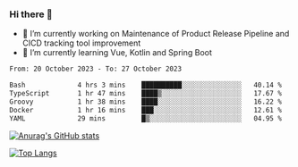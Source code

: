 ### Hi there 👋

- 🔭 I’m currently working on Maintenance of Product Release Pipeline and CICD tracking tool improvement
- 🌱 I’m currently learning Vue, Kotlin and Spring Boot

<!--START_SECTION:waka-->

```txt
From: 20 October 2023 - To: 27 October 2023

Bash             4 hrs 3 mins    ██████████░░░░░░░░░░░░░░░   40.14 %
TypeScript       1 hr 47 mins    ████▒░░░░░░░░░░░░░░░░░░░░   17.67 %
Groovy           1 hr 38 mins    ████░░░░░░░░░░░░░░░░░░░░░   16.22 %
Docker           1 hr 16 mins    ███░░░░░░░░░░░░░░░░░░░░░░   12.61 %
YAML             29 mins         █▒░░░░░░░░░░░░░░░░░░░░░░░   04.95 %
```

<!--END_SECTION:waka-->

[![Anurag's GitHub stats](https://github-readme-stats.vercel.app/api?username=yunhao981&show_icons=true&theme=solarized-dark)](https://github.com/anuraghazra/github-readme-stats)

[![Top Langs](https://github-readme-stats.vercel.app/api/top-langs/?username=yunhao981&theme=solarized-dark&layout=compact)](https://github.com/anuraghazra/github-readme-stats)

<!--
**yunhao981/yunhao981** is a ✨ _special_ ✨ repository because its `README.md` (this file) appears on your GitHub profile.

Here are some ideas to get you started:

- 🔭 I’m currently working on Maintenance of Release Pipeline and CICD tracking tool improvement
- 🌱 I’m currently learning Vue, Kotlin and Spring Boot
- 👯 I’m looking to collaborate on ...
- 🤔 I’m looking for help with ...
- 💬 Ask me about ...
- 📫 How to reach me: ...
- 😄 Pronouns: ...
- ⚡ Fun fact: ...
-->


